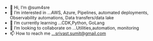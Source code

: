 - 👋 Hi, I’m @sum4sre
- 👀 I’m interested in ...AWS, Azure, Pipelines, automated deployments, Observability automations, Data transfers/data lake
- 🌱 I’m currently learning ...CDK,Python, GoLang
- 💞️ I’m looking to collaborate on ...Utilities,automation, monitoring
- 📫 How to reach me ...srivast.sumit@gmail.com

<!---
sum4sre/sum4sre is a ✨ special ✨ repository because its `README.md` (this file) appears on your GitHub profile.
You can click the Preview link to take a look at your changes.
--->
